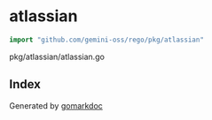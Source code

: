 <!-- Code generated by gomarkdoc. DO NOT EDIT -->

# atlassian

```go
import "github.com/gemini-oss/rego/pkg/atlassian"
```

pkg/atlassian/atlassian.go

## Index



Generated by [gomarkdoc](<https://github.com/princjef/gomarkdoc>)
